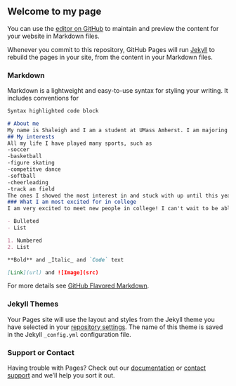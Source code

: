 ## Welcome to my page

You can use the [editor on GitHub](https://github.com/sjlevesque/sjlevesque.github.io/edit/master/index.md) to maintain and preview the content for your website in Markdown files.

Whenever you commit to this repository, GitHub Pages will run [Jekyll](https://jekyllrb.com/) to rebuild the pages in your site, from the content in your Markdown files.

### Markdown

Markdown is a lightweight and easy-to-use syntax for styling your writing. It includes conventions for

```markdown
Syntax highlighted code block

# About me
My name is Shaleigh and I am a student at UMass Amherst. I am majoring animal science, in hopes of becoming a veterinarian in the future. 
## My interests
All my life I have played many sports, such as 
-soccer
-basketball
-figure skating
-competitve dance
-softball
-cheerleading
-track an field  
The ones I showed the most interest in and stuck with up until this year are soccer, basketball, track and field, and figure skating.  
### What I am most excited for in college
I am very excited to meet new people in college! I can't wait to be able to live on campus and have the full college experience.  

- Bulleted
- List

1. Numbered
2. List

**Bold** and _Italic_ and `Code` text

[Link](url) and ![Image](src)
```

For more details see [GitHub Flavored Markdown](https://guides.github.com/features/mastering-markdown/).

### Jekyll Themes

Your Pages site will use the layout and styles from the Jekyll theme you have selected in your [repository settings](https://github.com/sjlevesque/sjlevesque.github.io/settings). The name of this theme is saved in the Jekyll `_config.yml` configuration file.

### Support or Contact

Having trouble with Pages? Check out our [documentation](https://docs.github.com/categories/github-pages-basics/) or [contact support](https://github.com/contact) and we’ll help you sort it out.
